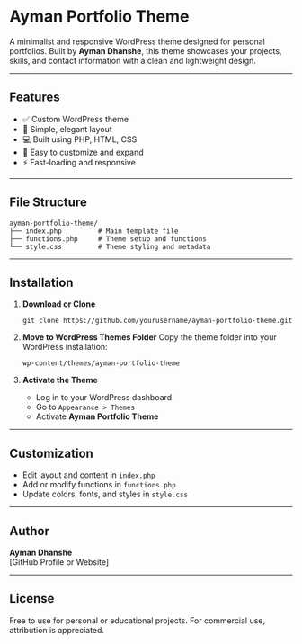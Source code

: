# Ayman Portfolio Theme

A minimalist and responsive WordPress theme designed for personal portfolios. Built by **Ayman Dhanshe**, this theme showcases your projects, skills, and contact information with a clean and lightweight design.

---

## Features

- ✅ Custom WordPress theme
- 🎨 Simple, elegant layout
- 💻 Built using PHP, HTML, CSS
- 🔧 Easy to customize and expand
- ⚡ Fast-loading and responsive

---

## File Structure

```
ayman-portfolio-theme/
├── index.php         # Main template file
├── functions.php     # Theme setup and functions
└── style.css         # Theme styling and metadata
```

---

## Installation

1. **Download or Clone**
   ```
   git clone https://github.com/yourusername/ayman-portfolio-theme.git
   ```

2. **Move to WordPress Themes Folder**
   Copy the theme folder into your WordPress installation:
   ```
   wp-content/themes/ayman-portfolio-theme
   ```

3. **Activate the Theme**
   - Log in to your WordPress dashboard
   - Go to `Appearance > Themes`
   - Activate **Ayman Portfolio Theme**

---

## Customization

- Edit layout and content in `index.php`
- Add or modify functions in `functions.php`
- Update colors, fonts, and styles in `style.css`

---

## Author

**Ayman Dhanshe**  
[GitHub Profile or Website]

---

## License

Free to use for personal or educational projects. For commercial use, attribution is appreciated.
